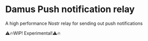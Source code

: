
# Damus Push notification relay

A high performance Nostr relay for sending out push notifications

⚠️🔥WIP! Experimental!⚠️🔥
